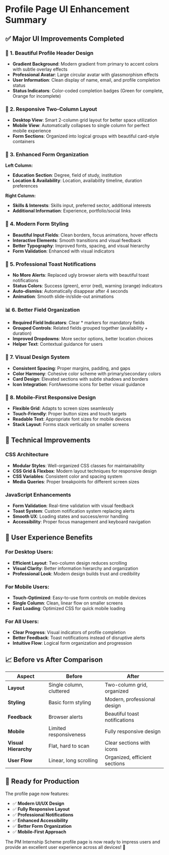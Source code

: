 # Profile Page UI Enhancement Summary

## ✅ **Major UI Improvements Completed**

### 🎨 **1. Beautiful Profile Header Design**
- **Gradient Background**: Modern gradient from primary to accent colors with subtle overlay effects
- **Professional Avatar**: Large circular avatar with glassmorphism effects
- **User Information**: Clean display of name, email, and profile completion status
- **Status Indicators**: Color-coded completion badges (Green for complete, Orange for incomplete)

### 📱 **2. Responsive Two-Column Layout**
- **Desktop View**: Smart 2-column grid layout for better space utilization
- **Mobile View**: Automatically collapses to single column for perfect mobile experience
- **Form Sections**: Organized into logical groups with beautiful card-style containers

### 🎯 **3. Enhanced Form Organization**
**Left Column:**
- **Education Section**: Degree, field of study, institution
- **Location & Availability**: Location, availability timeline, duration preferences

**Right Column:**
- **Skills & Interests**: Skills input, preferred sector, additional interests
- **Additional Information**: Experience, portfolio/social links

### 🚀 **4. Modern Form Styling**
- **Beautiful Input Fields**: Clean borders, focus animations, hover effects
- **Interactive Elements**: Smooth transitions and visual feedback
- **Better Typography**: Improved fonts, spacing, and visual hierarchy
- **Form Validation**: Enhanced with visual indicators

### 🔔 **5. Professional Toast Notifications**
- **No More Alerts**: Replaced ugly browser alerts with beautiful toast notifications
- **Status Colors**: Success (green), error (red), warning (orange) indicators
- **Auto-dismiss**: Automatically disappear after 4 seconds
- **Animation**: Smooth slide-in/slide-out animations

### 📊 **6. Better Field Organization**
- **Required Field Indicators**: Clear * markers for mandatory fields
- **Grouped Controls**: Related fields grouped together (availability + duration)
- **Improved Dropdowns**: More sector options, better location choices
- **Helper Text**: Contextual guidance for users

### 🎨 **7. Visual Design System**
- **Consistent Spacing**: Proper margins, padding, and gaps
- **Color Harmony**: Cohesive color scheme with primary/secondary colors
- **Card Design**: Elevated sections with subtle shadows and borders
- **Icon Integration**: FontAwesome icons for better visual guidance

### 📱 **8. Mobile-First Responsive Design**
- **Flexible Grid**: Adapts to screen sizes seamlessly  
- **Touch-Friendly**: Proper button sizes and touch targets
- **Readable Text**: Appropriate font sizes for mobile devices
- **Stack Layout**: Forms stack vertically on smaller screens

## 🔧 **Technical Improvements**

### CSS Architecture
- **Modular Styles**: Well-organized CSS classes for maintainability
- **CSS Grid & Flexbox**: Modern layout techniques for responsive design
- **CSS Variables**: Consistent color and spacing system
- **Media Queries**: Proper breakpoints for different screen sizes

### JavaScript Enhancements
- **Form Validation**: Real-time validation with visual feedback
- **Toast System**: Custom notification system replacing alerts
- **Smooth UX**: Loading states and success/error handling
- **Accessibility**: Proper focus management and keyboard navigation

## 🎯 **User Experience Benefits**

### **For Desktop Users:**
- **Efficient Layout**: Two-column design reduces scrolling
- **Visual Clarity**: Better information hierarchy and organization
- **Professional Look**: Modern design builds trust and credibility

### **For Mobile Users:**
- **Touch-Optimized**: Easy-to-use form controls on mobile devices
- **Single Column**: Clean, linear flow on smaller screens  
- **Fast Loading**: Optimized CSS for quick mobile loading

### **For All Users:**
- **Clear Progress**: Visual indicators of profile completion
- **Better Feedback**: Toast notifications instead of disruptive alerts
- **Intuitive Flow**: Logical form organization and progression

## 📈 **Before vs After Comparison**

| Aspect | Before | After |
|--------|--------|-------|
| **Layout** | Single column, cluttered | Two-column grid, organized |
| **Styling** | Basic form styling | Modern, professional design |
| **Feedback** | Browser alerts | Beautiful toast notifications |
| **Mobile** | Limited responsiveness | Fully responsive design |
| **Visual Hierarchy** | Flat, hard to scan | Clear sections with icons |
| **User Flow** | Linear, long scrolling | Organized, efficient sections |

## 🚀 **Ready for Production**
The profile page now features:
- ✅ **Modern UI/UX Design**
- ✅ **Fully Responsive Layout**  
- ✅ **Professional Notifications**
- ✅ **Enhanced Accessibility**
- ✅ **Better Form Organization**
- ✅ **Mobile-First Approach**

The PM Internship Scheme profile page is now ready to impress users and provide an excellent user experience across all devices! 🎉